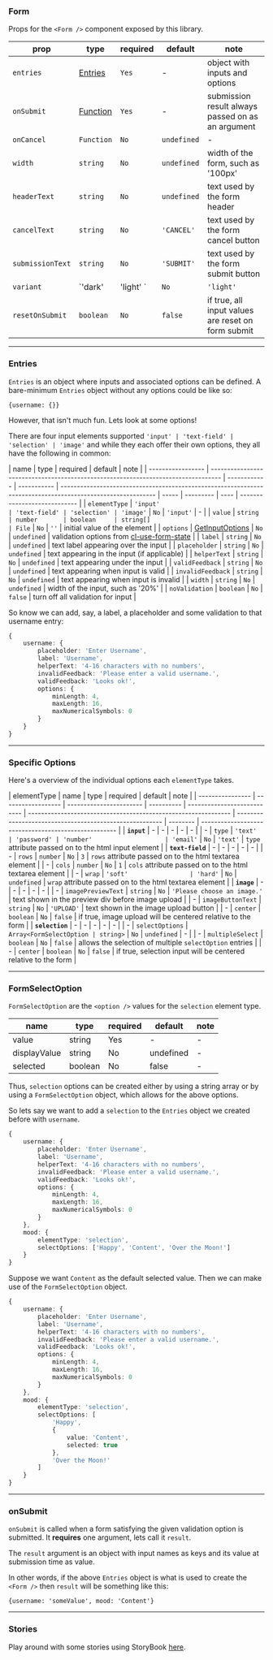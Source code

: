 ### Form

Props for the `<Form />` component exposed by this library.

| prop             | type                                                                    | required  | default     | note                                               |
| ---------------- | ----------------------------------------------------------------------- | --------- | ----------- | -------------------------------------------------- |
| `entries`        | [Entries](https://github.com/lindeneg/cl-form-component/docs#Entries)   | `Yes`     | -           | object with inputs and options                     |
| `onSubmit`       | [Function](https://github.com/lindeneg/cl-form-component/docs#onSubmit) | `Yes`     | -           | submission result always passed on as an argument  |
| `onCancel`       | `Function`                                                              | `No`      | `undefined` | -                                                  |
| `width`          | `string`                                                                | `No`      | `undefined` | width of the form, such as '100px'                 |
| `headerText`     | `string`                                                                | `No`      | `undefined` | text used by the form header                       |
| `cancelText`     | `string`                                                                | `No`      | `'CANCEL'`  | text used by the form cancel button                |
| `submissionText` | `string`                                                                | `No`      | `'SUBMIT'`  | text used by the form submit button                |
| `variant`        | `'dark'                                                                 | 'light' ` | `No`        | `'light'`                                          |
| `resetOnSubmit`  | `boolean`                                                               | `No`      | `false`     | if true, all input values are reset on form submit |

---

### Entries

`Entries` is an object where inputs and associated options can be defined. A bare-minimum `Entries` object without any options could be like so:

`{username: {}}`

However, that isn't much fun. Lets look at some options!

There are four input elements supported `'input' | 'text-field' | 'selection' | 'image'` and while they each offer their own options, they all have the following in common:

| name              | type                                                                              | required     | default     | note                                                                                                        |
| ----------------- | --------------------------------------------------------------------------------- | ------------ | ----------- | ----------------------------------------------------------------------------------------------------------- | ----- | --------- | ---- | ---------------------------- |
| `elementType`     | `'input'                                                                          | 'text-field' | 'selection' | 'image'`                                                                                                    | `No`  | `'input'` | -    |
| `value`           | `string                                                                           | number       | boolean     | string[]                                                                                                    | File` | `No`      | `''` | initial value of the element |
| `options`         | [GetInputOptions](https://github.com/Lindeneg/cl-use-form-state#getinput-options) | `No`         | `undefined` | validation options from [cl-use-form-state](https://github.com/Lindeneg/cl-use-form-state#getinput-options) |
| `label`           | `string`                                                                          | `No`         | `undefined` | text label appearing over the input                                                                         |
| `placeholder`     | `string`                                                                          | `No`         | `undefined` | text appearing in the input (if applicable)                                                                 |
| `helperText`      | `string`                                                                          | `No`         | `undefined` | text appearing under the input                                                                              |
| `validFeedback`   | `string`                                                                          | `No`         | `undefined` | text appearing when input is valid                                                                          |
| `invalidFeedback` | `string`                                                                          | `No`         | `undefined` | text appearing when input is invalid                                                                        |
| `width`           | `string`                                                                          | `No`         | `undefined` | width of the input, such as '20%'                                                                           |
| `noValidation`    | `boolean`                                                                         | `No`         | `false`     | turn off all validation for input                                                                           |

So know we can add, say, a label, a placeholder and some validation to that username entry:

```ts
{
    username: {
        placeholder: 'Enter Username',
        label: 'Username',
        helperText: '4-16 characters with no numbers',
        invalidFeedback: 'Please enter a valid username.',
        validFeedback: 'Looks ok!',
        options: {
            minLength: 4,
            maxLength: 16,
            maxNumericalSymbols: 0
        }
    }
}

```

---

### Specific Options

Here's a overview of the individual options each `elementType` takes.

| elementType      | name               | type                    | required   | default                     | note                                                           |
| ---------------- | ------------------ | ----------------------- | ---------- | --------------------------- | -------------------------------------------------------------- | ------------------------------------------------------- | -------- | ---------------------------------------------------- |
| **`input`**      | -                  | -                       | -          | -                           | -                                                              |
| -                | `type`             | `'text'                 | 'password' | 'number'                    | 'email'`                                                       | `No`                                                    | `'text'` | `type` attribute passed on to the html input element |
| **`text-field`** | -                  | -                       | -          | -                           | -                                                              |
| -                | `rows`             | `number`                | `No`       | `3`                         | `rows` attribute passed on to the html textarea element        |
| -                | `cols`             | `number`                | `No`       | `1`                         | `cols` attribute passed on to the html textarea element        |
| -                | `wrap`             | `'soft'                 | 'hard'`    | `No`                        | `undefined`                                                    | `wrap` attribute passed on to the html textarea element |
| **`image`**      | -                  | -                       | -          | -                           | -                                                              |
| -                | `imagePreviewText` | `string`                | `No`       | `'Please choose an image.'` | text shown in the preview div before image upload              |
| -                | `imageButtonText`  | `string`                | `No`       | `'UPLOAD'`                  | text shown in the image upload button                          |
| -                | `center`           | `boolean`               | `No`       | `false`                     | if true, image upload will be centered relative to the form    |
| **`selection`**  | -                  | -                       | -          | -                           | -                                                              |
| -                | `selectOptions`    | `Array<FormSelectOption | string>`   | `No`                        | `undefined`                                                    | -                                                       |
| -                | `multipleSelect`   | `boolean`               | `No`       | `false`                     | allows the selection of multiple `selectOption` entries        |
| -                | `center`           | `boolean`               | `No`       | `false`                     | if true, selection input will be centered relative to the form |

---

### FormSelectOption

`FormSelectOption` are the `<option />` values for the `selection` element type.

| name         | type    | required | default   | note |
| ------------ | ------- | -------- | --------- | ---- |
| value        | string  | Yes      | -         | -    |
| displayValue | string  | No       | undefined | -    |
| selected     | boolean | No       | false     | -    |

Thus, `selection` options can be created either by using a string array or by using a `FormSelectOption` object, which allows for the above options.

So lets say we want to add a `selection` to the `Entries` object we created before with `username`.

```ts
{
    username: {
        placeholder: 'Enter Username',
        label: 'Username',
        helperText: '4-16 characters with no numbers',
        invalidFeedback: 'Please enter a valid username.',
        validFeedback: 'Looks ok!',
        options: {
            minLength: 4,
            maxLength: 16,
            maxNumericalSymbols: 0
        }
    },
    mood: {
        elementType: 'selection',
        selectOptions: ['Happy', 'Content', 'Over the Moon!']
    }
}
```

Suppose we want `Content` as the default selected value. Then we can make use of the `FormSelectOption` object.

```ts
{
    username: {
        placeholder: 'Enter Username',
        label: 'Username',
        helperText: '4-16 characters with no numbers',
        invalidFeedback: 'Please enter a valid username.',
        validFeedback: 'Looks ok!',
        options: {
            minLength: 4,
            maxLength: 16,
            maxNumericalSymbols: 0
        }
    },
    mood: {
        elementType: 'selection',
        selectOptions: [
            'Happy',
            {
                value: 'Content',
                selected: true
            },
            'Over the Moon!'
        ]
    }
}
```

---

### onSubmit

`onSubmit` is called when a form satisfying the given validation option is submitted. It **requires** one argument, lets call it `result`.

The `result` argument is an object with input names as keys and its value at submission time as value.

In other words, if the above `Entries` object is what is used to create the `<Form />` then `result` will be something like this:

`{username: 'someValue', mood: 'Content'}`

---

### Stories

Play around with some stories using StoryBook [here](https://lindeneg.github.io/cl-form-component).

